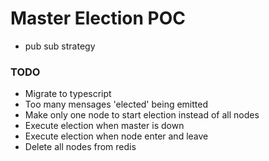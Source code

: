# Master Election POC

- pub sub strategy

### TODO
- Migrate to typescript
- Too many mensages 'elected' being emitted
- Make only one node to start election instead of all nodes
- Execute election when master is down
- Execute election when node enter and leave
- Delete all nodes from redis
